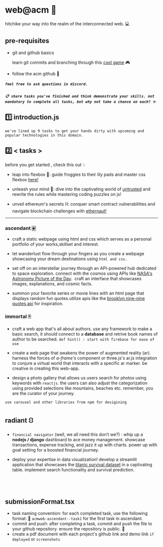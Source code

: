 
# web@acm 🚀 
hitchike your way into the realm of the interconnected web.  💻

## pre-requisites
- git and github basics 

    learn git commits and branching through this [cool game](https://learngitbranching.js.org/) 🎮

-  follow the acm github 🌟

##### `feel free to ask questions in discord.`
##### `📋 share tasks you've finished and think demonstrate your skills. not mandatory to complete all tasks, but why not take a chance on each? ✨`


## 1️⃣ introduction.js

`we've lined up 9 tasks to get your hands dirty with upcoming and popular technologies in this domain.`




## 2️⃣ < tasks >

before you get started , check this out 💡
      
- leap into flexbox  🐸: guide froggies to their lily pads and master css flexbox   [here!](https://flexboxfroggy.com/)

- unleash your mind 🚀: dive into the captivating world of [untrusted](https://alexnisnevich.github.io/untrusted/) and rewrite the rules while mastering coding puzzles on js! 

- unveil ethereum's secrets ⛓️: conquer smart contract vulnerabilities and navigate blockchain challenges with [ethernaut!](https://ethernaut.openzeppelin.com/)


---

### ascendant 🀅
-  craft a static webpage using html and css which serves as a personal portfolio of your works,skillset and interest.
 



- let wanderlust flow through your fingers as you create a webpage showcasing your dream destinations using `html and css.` 

- set off on an interstellar journey through an API-powered hub dedicated to space exploration. connect with the cosmos using APIs like [NASA's Astronomy Picture of the Day](https://data.nasa.gov/Space-Science/Astronomy-Picture-of-the-Day-API/ez2w-t8ua).  &nbsp;craft an interface that  showcases  images,  explanations, and  cosmic facts.

- summon your favorite series or movie lines with an html page that displays random fun quotes.utilize apis like the [brooklyn nine-nine quotes api](https://rapidapi.com/JacksonBright/api/brooklyn-nine-nine-quotes) for inspiration. 


### immortal 🀄

- craft a web app that's all about authors. use any framework to make a basic search, it should connect to a  **database** and retrive book names of author to be searched.  `def hint() : start with firebase for ease of use`

- create a web page that awakens the power of augmented reality (ar). harness the forces of _a-frame's <a-marker>_ component or three.js's ar.js integration to conjure a virtual world that interacts with a specific ar marker. be creative in creating this web-app.

- design a photo gallery that allows us users search for photos using keywords with `reactjs`. the users can also adjust the categorization using provided selections like mountains, beaches etc. remember, you are the curator of your journey. 

`use carousel and other libraries from npm for desigining`


## radiant ⛻

- `financial navigator` (well, we all need this don’t we?) : whip up a **nodejs / django** dashboard to ace money management. showcase transactions, expense tracking, and jazz it up with charts. power up with goal setting for a boosted financial journey.

- deploy your expertise in data visualization! develop a streamlit application that showcases the [titanic survival dataset](https://www.kaggle.com/competitions/titanic) in a captivating table. implement search functionality and survival prediction.

## &nbsp;&nbsp;&nbsp;&nbsp;&nbsp;</tasks>








## submissionFormat.tsx
- task naming convention: for each completed task, use the following format: 📝  `acmweb-ascendant--task1` for the first task in ascendant.
- commit and push: after completing a task, commit and push the file to your github repository. ensure the repository is public. 🚀
- create a pdf document with each project's github link and demo link `if deployed` or `screenshots`
